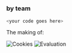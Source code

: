 # <COOKIENAME>
### by team <TEAMNAME>

```C
<your code goes here>
```

The making of: <YOURVIDEOURL>

![Cookies](cookies_<TEAMNAME>.jpg)
![Evaluation](evaluation_<TEAMNAME>.jpg)

